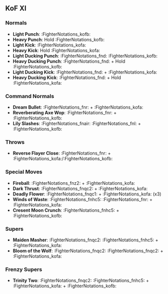 ## KoF XI
### Normals
- **Light Punch**: :FighterNotations_kofb:
- **Heavy Punch**: Hold :FighterNotations_kofb:
- **Light Kick**: :FighterNotations_kofa:
- **Heavy Kick**: Hold :FighterNotations_kofa:
- **Light Ducking Punch**: :FighterNotations_fnd: :FighterNotations_kofb:
- **Heavy Ducking Punch**: :FighterNotations_fnd: + Hold :FighterNotations_kofb: 
- **Light Ducking Kick**: :FighterNotations_fnd: + :FighterNotations_kofa: 
- **Heavy Ducking Kick**: :FighterNotations_fnd: + Hold :FighterNotations_kofa: 
### Command Normals
- **Dream Bullet**: :FighterNotations_fnr: + :FighterNotations_kofa: 
- **Reverberating Axe Wop**: :FighterNotations_fnr: + :FighterNotations_kofb: 
- **Lily Slashes**: :FighterNotations_fnair: :FighterNotations_fnl: + :FighterNotations_kofb:
### Throws
- **Reverse Flayer Close**: :FighterNotations_fnr: + :FighterNotations_kofa:/:FighterNotations_kofb:
### Special Moves
- **Fireball**: :FighterNotations_fnz2: + :FighterNotations_kofa: 
- **Dark Thrust**: :FighterNotations_fnqc2: + :FighterNotations_kofa: 
- **Deadly Flower**: :FighterNotations_fnqc1: + :FighterNotations_kofa: (x3)
- **Winds of Waste**: :FighterNotations_fnhc5: :FighterNotations_fnr: + :FighterNotations_kofa: 
- **Cresent Moon Crunch**: :FighterNotations_fnhc5: + :FighterNotations_kofb:
### Supers
- **Maiden Masher**: :FighterNotations_fnqc2: :FighterNotations_fnhc5: + :FighterNotations_kofa: 
- **Bloom of the Wolf**: :FighterNotations_fnqc2: :FighterNotations_fnqc2: + :FighterNotations_kofa: 
### Frenzy Supers
- **Trinity Two**: :FighterNotations_fnqc2: :FighterNotations_fnhc5: + :FighterNotations_kofa: + :FighterNotations_kofb: 

